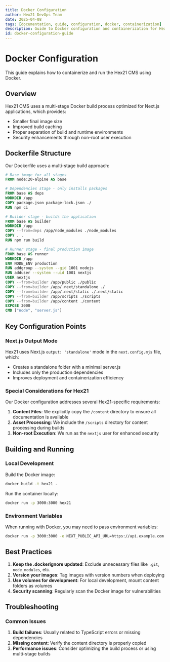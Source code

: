 ```yaml
---
title: Docker Configuration
author: Hex21 DevOps Team
date: 2025-04-08
tags: [documentation, guide, configuration, docker, containerization]
description: Guide to Docker configuration and containerization for Hex21 CMS.
id: docker-configuration-guide
---
```


# Docker Configuration

This guide explains how to containerize and run the Hex21 CMS using Docker.

## Overview

Hex21 CMS uses a multi-stage Docker build process optimized for Next.js applications, which provides:

- Smaller final image size
- Improved build caching
- Proper separation of build and runtime environments
- Security enhancements through non-root user execution

## Dockerfile Structure

Our Dockerfile uses a multi-stage build approach:

```dockerfile
# Base image for all stages
FROM node:20-alpine AS base

# Dependencies stage - only installs packages
FROM base AS deps
WORKDIR /app
COPY package.json package-lock.json ./
RUN npm ci

# Builder stage - builds the application
FROM base AS builder
WORKDIR /app
COPY --from=deps /app/node_modules ./node_modules
COPY . .
RUN npm run build

# Runner stage - final production image
FROM base AS runner
WORKDIR /app
ENV NODE_ENV production
RUN addgroup --system --gid 1001 nodejs
RUN adduser --system --uid 1001 nextjs
USER nextjs
COPY --from=builder /app/public ./public
COPY --from=builder /app/.next/standalone ./
COPY --from=builder /app/.next/static ./.next/static
COPY --from=builder /app/scripts ./scripts
COPY --from=builder /app/content ./content
EXPOSE 3000
CMD ["node", "server.js"]
```

## Key Configuration Points

### Next.js Output Mode

Hex21 uses Next.js `output: 'standalone'` mode in the `next.config.mjs` file, which:

- Creates a standalone folder with a minimal server.js
- Includes only the production dependencies
- Improves deployment and containerization efficiency

### Special Considerations for Hex21

Our Docker configuration addresses several Hex21-specific requirements:

1. **Content Files**: We explicitly copy the `/content` directory to ensure all documentation is available
2. **Asset Processing**: We include the `/scripts` directory for content processing during builds
3. **Non-root Execution**: We run as the `nextjs` user for enhanced security

## Building and Running

### Local Development

Build the Docker image:

```bash
docker build -t hex21 .
```

Run the container locally:

```bash
docker run -p 3000:3000 hex21
```

### Environment Variables

When running with Docker, you may need to pass environment variables:

```bash
docker run -p 3000:3000 -e NEXT_PUBLIC_API_URL=https://api.example.com hex21
```

## Best Practices

1. **Keep the .dockerignore updated**: Exclude unnecessary files like `.git`, `node_modules`, etc.
2. **Version your images**: Tag images with version numbers when deploying
3. **Use volumes for development**: For local development, mount content folders as volumes
4. **Security scanning**: Regularly scan the Docker image for vulnerabilities

## Troubleshooting

### Common Issues

1. **Build failures**: Usually related to TypeScript errors or missing dependencies
2. **Missing content**: Verify the content directory is properly copied
3. **Performance issues**: Consider optimizing the build process or using multi-stage builds
